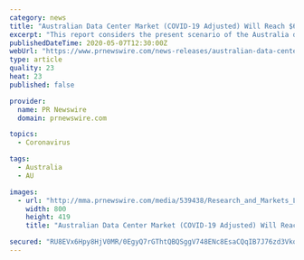 ```yaml
---
category: news
title: "Australian Data Center Market (COVID-19 Adjusted) Will Reach $6 Billion, Growing at a CAGR of 3.4% During 2020-2025"
excerpt: "This report considers the present scenario of the Australia data center market and its market dynamics for the forecast period 2020-2025. It covers a detailed overview of several growth enablers, restraints,"
publishedDateTime: 2020-05-07T12:30:00Z
webUrl: "https://www.prnewswire.com/news-releases/australian-data-center-market-covid-19-adjusted-will-reach-6-billion-growing-at-a-cagr-of-3-4-during-2020-2025--301054812.html"
type: article
quality: 23
heat: 23
published: false

provider:
  name: PR Newswire
  domain: prnewswire.com

topics:
  - Coronavirus

tags:
  - Australia
  - AU

images:
  - url: "http://mma.prnewswire.com/media/539438/Research_and_Markets_Logo.jpg?p=facebook"
    width: 800
    height: 419
    title: "Australian Data Center Market (COVID-19 Adjusted) Will Reach $6 Billion, Growing at a CAGR of 3.4% During 2020-2025"

secured: "RU8EVx6Hpy8HjV0MR/0EgyQ7rGThtQBQSggV748ENc8EsaCQqIB7J76zd3VkoIm26vMDCadTZj5+tWafAgvmDZETvdVUfOuxeZSd5L9V+N3CORCG6BlFlQcWAFpStP1lTo+Tq2GwjTVheK+F6UVLp2fYLjA6dIvDby/NM20pp4kOQh7/8AQUlBm+d1qDEMGzqq3VpGPeQMvbZ/njeu4YTSF9/XxV2OtEcQj/DsrnmM53/mmp7YzOdu3zUovcLwU3trRAXZje7JQmZHn7f9cy2jRoxqSdYeRkWYihsZUOmjCSZnLkmi4LKq8KTOPEx1QRgOJJW16BFego8yxeKId3aYZZ7WLx5j1BbLo+qG4PVuCDS0HaHNpQLlg+Q6hYOd5VAcF2yLywjeuiw6Hq16NaWID8OSSki3+MOUbyLLiyIfjVcSiCEcWhX1c5WKRApa3627wYFW2uGP/lWqmy61hP1fugcFw57q1P86hWDPxwZhI=;eQ5/dME/C4aatkUHrRpAKQ=="
---
```


